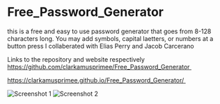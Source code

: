 # Free_Password_Generator
this is a free and easy to use password generator that goes from 8-128 characters long.  You may add symbols, capital laetters, or numbers at a button press
I collaberated with Elias Perry and Jacob Carcerano

Links to the repository and website respectively
https://github.com/clarkamusprimee/Free_Password_Generator 

https://clarkamusprimee.github.io/Free_Password_Generator/ 

<img src="./ss1" alt="Screenshot 1">
<img src="./ss2" alt="Screenshot 2">
